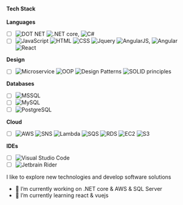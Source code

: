 #### **Tech Stack**

**Languages**

- [ ] ![DOT NET](https://img.shields.io/badge/-dot%20net-333333?style=flat&logo=dot-net) ![.NET core](https://img.shields.io/badge/-dot%20net%20core-333333?style=flat&logo=dot-net-core), ![C#](https://img.shields.io/badge/-csharp-333333?style=flat&logo=csharp)
- [ ] ![JavaScript](https://img.shields.io/badge/-JavaScript-333333?style=flat&logo=javascript) ![HTML](https://img.shields.io/badge/-HTML-333333?style=flat&logo=HTML5)
  ![CSS](https://img.shields.io/badge/-CSS-333333?style=flat&logo=CSS3&logoColor=1572B6) ![Jquery](https://img.shields.io/badge/-Jquery-333333?style=flat&logo=Jquery&logoColor=1572B6) ![AngularJS](https://img.shields.io/badge/-AngularJS-333333?style=flat&logo=AngularJS), ![Angular](https://img.shields.io/badge/-Angular-333333?style=flat&logo=Angular) ![React](https://img.shields.io/badge/-React-333333?style=flat&logo=React)

**Design**
 - [ ] ![Microservice](https://img.shields.io/badge/-Microservice-333333?style=flat&logo=Microservice) ![OOP](https://img.shields.io/badge/-OOP-333333?style=flat&logo=OOP) ![Design Patterns](https://img.shields.io/badge/-Design%20Patterns-333333?style=flat&logo=design-pattern) ![SOLID principles](https://img.shields.io/badge/-SOLID-333333?style=flat&logo=SOLID)

**Databases**

- [ ] ![MSSQL](https://img.shields.io/badge/-MSSQL-333333?style=flat&logo=MSSQL)
- [ ] ![MySQL](https://img.shields.io/badge/-MySQL-333333?style=flat&logo=MySQL)
- [ ] ![PostgreSQL](https://img.shields.io/badge/-PostgreSQL-333333?style=flat&logo=PostgreSQL)

**Cloud**

- [ ] ![AWS](https://img.shields.io/badge/-AWS-333333?style=flat&logo=AWS) ![SNS](https://img.shields.io/badge/-SNS-333333?style=flat&logo=SNS) ![Lambda](https://img.shields.io/badge/-Lambda-333333?style=flat&logo=Lambda) ![SQS](https://img.shields.io/badge/-SQS-333333?style=flat&logo=SQS) ![RDS](https://img.shields.io/badge/-RDS-333333?style=flat&logo=RDS) ![EC2](https://img.shields.io/badge/-EC2-333333?style=flat&logo=EC2) ![S3](https://img.shields.io/badge/-S3-333333?style=flat&logo=S3)

**IDEs**

- [ ] ![Visual Studio Code](https://img.shields.io/badge/-Visual%20Studio%20Code-333333?style=flat&logo=visual-studio-code&logoColor=007ACC)
- [ ] ![Jetbrain Rider](https://img.shields.io/badge/-Jetbrain%20Rider-333333?style=flat&logo=jetbrain-rider)

I like to explore new technologies and develop software solutions

- 🔭 I’m currently working on .NET core & AWS & SQL Server
- 🌱 I’m currently learning react & vuejs
